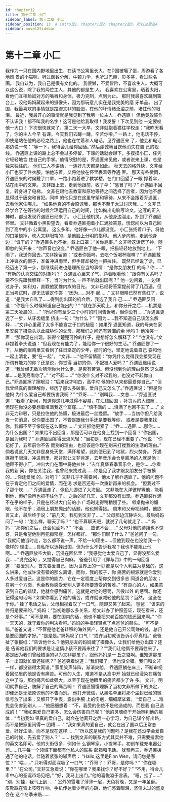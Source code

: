```yaml
---
id: chapter12
title: 第十二章 小匚
sidebar_label: 第十二章 小匚
sidebar_position: 13  # intro是1，chapter1是2，chapter2是3，所以这里是4
sidebar: novel2Sidebar
---
```


# 第十二章 小匚

我作为一只在国内野地里出生，在读书公寓里长大，在D国被噶了蛋，周游看了各地风
景的小猫咪，听过函数分解，牛顿力学，也听过巴赫，贝多芬，看过些名画。
我自认为，我自己是很有文化的。
我很懒，不爱冒险，不喜欢生人。大概可以这么说，除了我的两位主人，其他的都是生
人。
我喜欢在公寓里，晒着太阳，看他们互相舔舐对方的嘴唇和身体，极力克制，点到为止。
那时我最喜欢跳到窗台上，咬他妈妈藏起来的摄像头，因为那玩意儿实在是我完美的磨
牙单品。
出了国，我最喜欢的事情就是蹭蹭文非的脸蛋，在他的坏情绪泛滥之前，堵住他的眼
泪。
最近，我最开心的事情就是我见到了我另一位主人：乔遇匪！
但他竟敢装作不认识我！都不叫我的名字！这可是他给我取得！我发誓！下次见到他
一定要咬他一大口！
下次很快就来了，第二天一大早，文非就抱着猫往学校走：“我昨天看了，你的主人今早
有课，今天我们去蹲一蹲，辛苦你啦。”
一路上，他电话不停，即使是站在他的必经之路上，他也在忙着和人电话，见乔遇匪来
了，他会和电话那边说一句：“等一下，我待会儿给你回话。”然后虔诚地目送他消失在自
己的视线。
乔遇匪上课的路上总不会过多停留，下课的话就会蹲下，多摸摸小匚，任凭它轻轻地含
住自己的手掌。值得欣慰的是，乔遇匪来见他，或者说来上课，总是独来独往的。
他们二人不讲话，一连好几天都是如此。
秋天去的格外快，文非给小匚也买了件衣服，怕他冻着，又将他放在怀里裹着等乔遇
匪。
那天有些微雨，乔遇匪来的时候戴了口罩，一路小跑着进了教学楼，在门口回望了一眼
撑着伞，站在雨中的文非。
文非跟上去，走到他跟前，收了伞：“感冒了吗？”
乔遇匪不回复，转身进了电梯。
文非在跟他去教室和原地等待之间选择了后者，因为他不想显得过于唐突和冒犯。同样
的他只是在这里守望和等待，从来不会跟着乔遇匪，去看他家住哪儿。
“如果他真的不会原谅我，那也不至于太过讨厌我......”
文非已经学会了在等待的时候合理运用自己的时间，比如掏出电脑写论文。这写的正入
神时，都没发现乔遇匪已经来了。
小匚比他机灵，从他身边溜走，扑到了乔遇匪怀里。
文非循着小黑影望去，看着乔遇匪抱着小匚满脸笑意，恍惚间以为自己回到了高中的小
公寓里。
这么多年，他好像一点儿都没变。
小匚张扬着爪子，将他的口罩挠掉，映入文非眼帘的，是他脸上分明的指印。
他大步向前，走到他身边：“谁干的？”乔遇匪头也不抬，戴上口罩：“关你屁事。”
文非听这话愣了神，随即忽的笑开来：“你声音也没变。”
乔遇匪白了他一眼，把猫轻轻地放到地上。
“下雨了，我送你回去。”文非挽留道：“或者你饿吗，去吃个饭喝杯咖啡？”
乔遇匪戴上冲锋衣的帽子，准备冲进雨里，但手臂却被他一把拉住。
既然已经说了话，已经迈出了第一步，那继续前进也是理所应当的事情：“是你女朋友打
的吗？你......”
“有新的认真交往的对象吗？”
乔遇匪心里来了气，斜着眼看他：“跟你有关系吗？要不你先跟我解释一下，当时为什么
一声不吭就出国呢？”
他一边问着，一边转过身子，如利刃，直戳他犹豫内疚的目光。
文非已经将答案提前背了几百遍，但正当考试时，却无法镇定作答：“因为......对不
起......”
文非眼睛已然有些红了，说道：“是我太自私了......得到能出国的机会后，我选了我自
己......”
乔遇匪反问道：“你是什么时候知道自己能出的？”
“就在那天晚上，和你分开之后......机票是第二天凌晨的......”
“所以你有至少三个小时的时间告诉我，但你没有......”乔遇匪更近了一步，从牙齿缝里
挤出一句：“为什么？”
“因为......我不知道自己该怎么解释......”文非心里藏了太多不能宣之于口的秘密：如果乔
遇匪知道，我的母亲在家里安装了摄像头以此威胁你的父母，那我们之间还有转圜的余
地吗？
他冷笑一声：“那你现在出现，装得个楚楚可怜的样子，是想好怎么解释了？”
“也没有。”文非捏着拳头说道：“但我现在有能力了，能给你一个很好的生活。”
乔遇匪愣了一下，从他的眼睛里又看到了往日坚定的少年，那时的他，坚定地说着自己
要和他一起上清北，要“在一起”。
“文非......”他不留情面：“你凭什么觉得我会接受现在所谓有能力的你？还是说，你觉得
当初的你，不配被人爱吗？”
乔遇匪继续说道：“我曾经无数次猜测你为什么走，是否有苦衷。但没想到你的理由竟然
这么简单......是我高看你了。”
“对不起......”
“你没什么对不起我的，也没对不起你自己。”乔遇匪擦了擦眼泪：“后来我才明白，高中时
候的你从来都最爱你自己。”
“但我曾经真的很理解你，经历了那么多破事，爱自己又怎么了。”乔遇匪说：“但是你他妈
为什么爱自己却要伤害我啊？”
“乔哥......”
“别叫我......文总......”乔遇匪说道：“我看了新闻，知道你这几年过得不容易，在汇钱回国
，补贪污的大窟窿......但现在你没必要想着填满我这个窟窿......”
“填不满的......填满了也回不去了......”
文非无力辩驳，只是拉住他的胳膊，极进最后一丝挽留。
“放手......当初你但凡给我发一句消息，说你要出国了，不管是跟我分手还是要我等你，
或者是要我来找你，我都不至于像现在这么恨你......”
文非抓他更紧了：“乔......遇匪......那你......为什么出国？”
如果给不出回复，那是否可以在他身上找到一个回复？“你出国，是因为我吗？”
乔遇匪回答得云淡风轻：“当初是，现在已经不重要了。”他说：“你记好了，五年前你不告
而别的理由，也应该是你现在别来打搅我的生活的理由。”
倘若说这几天文非是身处天堂，满怀希望，此刻便已到了地狱，烈火焚身。
乔遇匪擦干眼泪，冲进雨里，那背影让文非肯定，去年音乐会仓皇离场的人就是他！
他顾不得小匚，冲出大门在雨中将他拉住：“去年夏堡春季音乐会，是你......你看我的新
闻，你在关注我，也曾经来找过我......你是见了我才跟女朋友分手被揍的......你还爱我
的，对吧？”
文非几乎不需要问，他太了解乔遇匪了。他的问题不在于肯定他们之间的爱情，而在渴
求是否还有一次重新再来的机会。
“但我过不了那个坎......”
乔遇匪走了，像鱼儿游进了大海里。
文非能在大洋彼岸等他，能看到他，但好像再也抓不住他了。
之后的好几天，文非都没有出现。乔遇匪装作满不在乎的样子，只是在经过大门前的小
广场时走得稍稍慢了些。
邻桌抛来的媚眼，他不在乎；酒局上朋友抛出的话题，他也懒得接。
周末和父母视频时，他欲言又止，最后终于说：“前几天，我见到文非了......”
父母那边沉静许久，最后妈妈问了一句：“怎么样，聊天了吗？”
“也不算聊天吧，就说了几句就走了......”
妈妈：“那你们之后，还会见面吗？”
“不会......应该不会......”
父母对他的踌躇也不惊讶，只是希望他别再犯抑郁症，怎样都好。
“那你们聊了什么？”爸爸问了一句。
“我就问他当时走，怎么都不说一声，不给一句理由......但他到现在也没给我一个像样的
理由......自私所以选择出国，但为什么不告诉我呢？我也不能阻止他啊......”
乔遇匪放空大脑，沉浸在回忆里：“我感觉他太爱自己了，显得没那么爱我......”说完这句
，又觉得自己肉麻。
爸爸引用了《罪与罚》中的一句回复道：“要爱别人，首先要爱自己，因为世界上的一切
都是以个人利益为基础的。这么讲来，他或许没有错的那么离谱。而你，我的孩子，你
痛苦的根源就是你爱别人多过爱自己。这是你的能力，它在一定程度上帮你交到很多志
同道合的朋友；在另一个方面，也会教你感受爱别人更多所要遭受的苦难。”
“有良心的人，如果意识到自己的错误，他就会感到痛苦。这就是对他的惩罚，苦役以外
的惩罚。你还记得这句话吗？如果你看到了他的痛苦，或许就该减轻他的惩罚？当然，
这全在于你。”
挂了电话之后，父母相视着叹了一口气，随即又笑了起来。
爸爸：“该来的终归是要来的。”
妈妈：“当初跑那么多关系，给文非办了护照签证，现在看来，还是个好事。”
“可不是嘛，要在国内的话，他也不能把欠老百姓的钱还回来啊。”
“你一天天的，就守着你的判决看吧。”妈妈的手指轻轻点了点爸爸的额头。
“可不是嘛。”爸爸又说：“不管是他老爸转移的海外资产，还是他自己开公司赚的钱，总归
是要回国的才好。”
“是是是。”妈妈叹了口气：“或许当初就该告诉小乔真相。”
爸爸扯了张报纸：“告诉他什么？他男朋友的妈妈藏了摄像头，让我们给他办出国？还是
告诉他我们的要求是让这俩小孩不要再来往了？”“我们让他俩不要再往来了，那是因为我们曾经错误的以为文非那孩子，跟他妈妈是一
丘之貉啊。谁知道那孩子一出国就忙着还钱呢？”
爸爸笑着说道：“我们错了，但也没全错。我们和文非一样，都没错得太离谱。”
家里笑声阵阵，渐渐爽朗。
乔遇匪躺在床上，不断审视着回忆里的他是否有痛苦。可他的人生，难道不是从高中开
始就已经浸染在痛苦之中了吗，那份痛苦如此强大，以至于现在他眼里的痛苦都少了许
多。
文非，明明就靠自己，肢解了自己的痛苦啊！
乔遇匪慢慢理解了当初文非所做下的决定，即便还是无法原谅他的不告而别。
他打开微信，从黑名单里将那个尘封已经的微信号放了出来；又解开了手表，露出手腕
上的伤疤，细细摩挲着。
“爱自己......难免会伤害到别人......”他细细想着：“不，我受的伤绝不是他造成的，而是我
自己造成的！”
“我如果爱自己更多，怎么会伤害自己呢？”他的灵魂终于开始审判他的躯体：“当初我如
果真的爱自己，就会在他离开之后一心学习，为自己谋个好出路，而不是把家里闹得一
团糟......”
“我如果真的爱自己，就会在出了国以后正常恋爱，好好生活，而不是现在这样......”
“所以这是我的问题吗？是我在还没学会爱自己的时候，先去爱了别人？”
……
找到文非的联系方式其实并不难，只需要搜索他的英文名即可。他的头衔很多，例如什
么钢琴家，小提琴手，初创车载充电器公司......几乎每一个领域下面都有他私人的联系
邮箱和电话。
犹豫再三，乔遇匪拨通了他的电话，伴随着紧张的嘟声后：
“Hallo,这里是Finn Wen，请问您是哪位？”
“喂......”
只听得对面深吸了一口气：“乔哥？！乔哥，是你吗？”
“你在哪里？”
“在公司。”文非又急着说：“你在哪里？我来找你？好不好？”
“不用，待会儿市中心的圣诞市场见吧。”
“好，我马上出门。”他的喜悦溢于言表。
“嗯，挂了......”
“别，别挂，我马上到......”
室外的雪堆了薄薄一层，天色将晚，又是一年圣诞。
皮靴踩在雪上吱呀作响，手机传达着少年的心跳，他们憋着眼泪，坚信未过的盛夏会在
这个冬季来临......